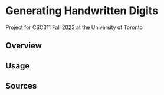 # Generating Handwritten Digits
Project for CSC311 Fall 2023 at the University of Toronto
<h2>Overview</h2>
<h2>Usage</h2>
<h2>Sources</h2>
